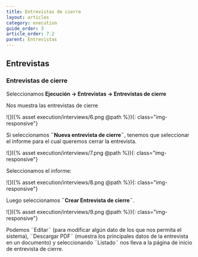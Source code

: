 ```yaml
---
title: Entrevistas de cierre
layout: articles
category: execution
guide_order: 3
article_order: 7.2
parent: Entrevistas
---
```

## Entrevistas

### Entrevistas de cierre

Seleccionamos **Ejecución -> Entrevistas -> Entrevistas de cierre**

Nos muestra las entrevistas de cierre

![]({% asset execution/interviews/6.png @path %}){: class="img-responsive"}

Si seleccionamos **¨Nueva entrevista de cierre¨**, tenemos que seleccionar el informe para el cual queremos cerrar la entrevista.

![]({% asset execution/interviews/7.png @path %}){: class="img-responsive"}

Seleccionamos el informe:

![]({% asset execution/interviews/8.png @path %}){: class="img-responsive"}

Luego seleccionamos **¨Crear Entrevista de cierre¨**.

![]({% asset execution/interviews/9.png @path %}){: class="img-responsive"}

Podemos ¨Editar¨ (para modificar algún dato de los que nos permita el sistema), ¨Descargar PDF¨ (muestra los principales datos de la entrevista en un documento) y seleccionando ¨Listado¨ nos lleva a la página de inicio de entrevista de cierre.

